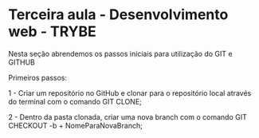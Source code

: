 
# Terceira aula - Desenvolvimento web - TRYBE

Nesta seção abrendemos os passos iniciais para utilização do GIT e GITHUB

Primeiros passos:

1 - Criar um repositório no GitHub e clonar para o repositório local através do terminal 
com o comando GIT CLONE;

2 - Dentro da pasta clonada, criar uma nova branch com o comando GIT CHECKOUT -b + NomeParaNovaBranch;